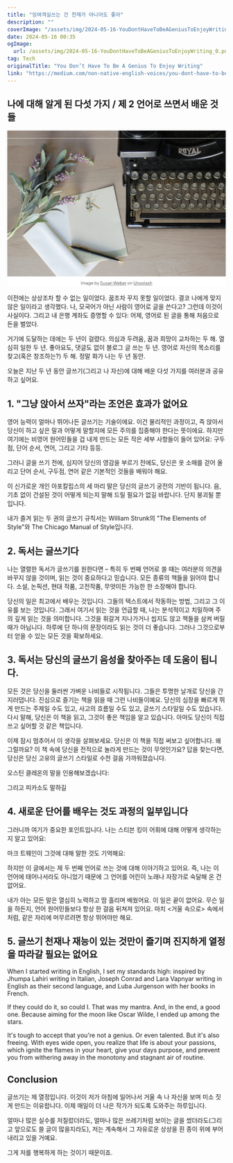 ```yaml
---
title: "잉여객실쓰는 건 천재가 아니어도 좋아"
description: ""
coverImage: "/assets/img/2024-05-16-YouDontHaveToBeAGeniusToEnjoyWriting_0.png"
date: 2024-05-16 00:35
ogImage: 
  url: /assets/img/2024-05-16-YouDontHaveToBeAGeniusToEnjoyWriting_0.png
tag: Tech
originalTitle: "You Don’t Have To Be A Genius To Enjoy Writing"
link: "https://medium.com/non-native-english-voices/you-dont-have-to-be-a-genius-to-enjoy-writing-8f3f4e11b2db"
---
```



## 나에 대해 알게 된 다섯 가지 / 제 2 언어로 쓰면서 배운 것들

![Image](/assets/img/2024-05-16-YouDontHaveToBeAGeniusToEnjoyWriting_0.png)

이전에는 상상조차 할 수 없는 일이었다. 꿈조차 꾸지 못할 일이었다. 결코 나에게 맞지 않은 일이라고 생각했다. 나, 모국어가 아닌 사람이 영어로 글을 쓴다고? 그런데 이것이 사실이다. 그리고 내 은행 계좌도 증명할 수 있다: 어제, 영어로 된 글을 통해 처음으로 돈을 벌었다.

거기에 도달하는 데에는 두 년이 걸렸다. 의심과 두려움, 꿈과 희망이 교차하는 두 해. 열심히 일한 두 년. 좋아요도, 댓글도 없이 블로그 글 쓰는 두 년. 영어로 자신의 목소리를 찾고(혹은 창조하는?) 두 해. 정말 화가 나는 두 년 동안.



오늘은 지난 두 년 동안 글쓰기(그리고 나 자신)에 대해 배운 다섯 가지를 여러분과 공유하고 싶어요.

## 1. "그냥 앉아서 쓰자"라는 조언은 효과가 없어요

영어 능력이 얼마나 뛰어나든 글쓰기는 기술이에요. 이건 물리적인 과정이고, 즉 앉아서 당신이 하고 싶은 말과 어떻게 말할지에 모든 주의를 집중해야 한다는 뜻이에요. 하지만 여기에는 비영어 원어민들을 겁 내게 만드는 모든 작은 세부 사항들이 들어 있어요: 구두점, 단어 순서, 연어, 그리고 기타 등등.

그러니 글을 쓰기 전에, 심지어 당신의 영감을 부르기 전에도, 당신은 옷 소매를 걷어 올리고 단어 순서, 구두점, 연어 같은 기본적인 것들을 배워야 해요.



이 신가로운 개인 아포칼립스의 세 마리 말은 당신의 글쓰기 궁전의 기반이 됩니다. 음, 기초 없이 건설된 것이 어떻게 되는지 말해 드릴 필요가 없길 바랍니다. 단지 붕괴될 뿐입니다.

내가 즐겨 읽는 두 권의 글쓰기 규칙서는 William Strunk의 "The Elements of Style"와 The Chicago Manual of Style입니다.

## 2. 독서는 글쓰기다

나는 열렬한 독서가 글쓰기를 원한다면 – 특히 두 번째 언어로 쓸 때는 여러분의 의견을 바꾸지 않을 것이며, 읽는 것이 중요하다고 믿습니다. 모든 종류의 책들을 읽어야 합니다. 소설, 논픽션, 현대 작품, 고전작품, 무엇이든 가능한 한 소장해야 합니다.



당신의 일은 최고에서 배우는 것입니다. 그들의 텍스트에서 작동하는 방법, 그리고 그 이유를 보는 것입니다. 그래서 여기서 읽는 것을 언급할 때, 나는 분석적이고 치밀하며 주의 깊게 읽는 것을 의미합니다. 그것을 휘갈겨 지나가거나 씹지도 않고 책들을 삼켜 버릴 때가 아닙니다. 하루에 단 하나의 문장이라도 읽는 것이 더 좋습니다. 그러나 그것으로부터 얻을 수 있는 모든 것을 확보하세요.

## 3. 독서는 당신의 글쓰기 음성을 찾아주는 데 도움이 됩니다.

모든 것은 당신을 둘러싼 가벼운 나비들로 시작됩니다. 그들은 투명한 날개로 당신을 간지러댑니다. 진심으로 즐기는 책을 읽을 때 그런 나비들이예요. 당신의 심장을 빠르게 뛰게 만드는 주제일 수도 있고, 사고의 흐름일 수도 있고, 글쓰기 스타일일 수도 있습니다. 다시 말해, 당신은 이 책을 읽고, 그것이 좋은 책임을 알고 있습니다. 아마도 당신이 직접 쓰고 싶어할 것 같은 책입니다.

이제 잠시 멈추어서 이 생각을 살펴보세요. 당신은 이 책을 직접 써보고 싶어합니다. 왜 그럴까요? 이 책 속에 당신을 전적으로 놀라게 만드는 것이 무엇인가요? 답을 찾는다면, 당신은 당신 고유의 글쓰기 스타일로 수천 걸음 가까워졌습니다.



오스틴 클레온의 말을 인용해보겠습니다:

그리고 피카소도 말하길

## 4. 새로운 단어를 배우는 것도 과정의 일부입니다

그러니까 여기가 중요한 포인트입니다. 나는 스티븐 킹이 어휘에 대해 어떻게 생각하는지 알고 있어요:



마크 트웨인이 그것에 대해 말한 것도 기억해요:

하지만 이 글에서는 제 두 번째 언어로 쓰는 것에 대해 이야기하고 있어요. 즉, 나는 이 언어에 태어나서라도 아니었기 때문에 그 언어를 어린이 노래나 자장가로 숙달해 온 건 없어요.

내가 아는 모든 말은 열심히 노력하고 땀 흘리며 배웠어요. 이 일은 끝이 없어요. 무슨 일을 하든지, 언어 원어민들보다 항상 한 걸음 뒤쳐져 있어요. 마치 <거울 속으로> 속에서처럼, 같은 자리에 머무르려면 항상 뛰어야만 해요.

## 5. 글쓰기 천재나 재능이 있는 것만이 즐기며 진지하게 열정을 따라갈 필요는 없어요



When I started writing in English, I set my standards high: inspired by Jhumpa Lahiri writing in Italian, Joseph Conrad and Lara Vapnyar writing in English as their second language, and Luba Jurgenson with her books in French.

If they could do it, so could I. That was my mantra. And, in the end, a good one. Because aiming for the moon like Oscar Wilde, I ended up among the stars.

It's tough to accept that you're not a genius. Or even talented. But it's also freeing. With eyes wide open, you realize that life is about your passions, which ignite the flames in your heart, give your days purpose, and prevent you from withering away in the monotony and stagnant air of routine.

## Conclusion



글쓰기는 제 열정입니다. 이것이 저가 아침에 일어나서 거울 속 나 자신을 보며 미소 짓게 만드는 이유랍니다. 이제 매일이 더 나은 작가가 되도록 도와주는 하루입니다.

얼마나 많은 실수를 저질렀더라도, 얼마나 많은 쓰레기처럼 보이는 글을 썼더라도(그리고 앞으로도 쓸 글이 많을지라도), 저는 계속해서 그 자유로운 상상을 흰 종이 위에 부어내리고 있을 거예요.

그게 저를 행복하게 하는 것이기 때문이죠.